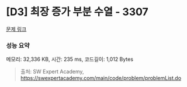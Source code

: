 # [D3] 최장 증가 부분 수열 - 3307 

[문제 링크](https://swexpertacademy.com/main/code/problem/problemDetail.do?contestProbId=AWBOKg-a6l0DFAWr) 

### 성능 요약

메모리: 32,336 KB, 시간: 235 ms, 코드길이: 1,012 Bytes



> 출처: SW Expert Academy, https://swexpertacademy.com/main/code/problem/problemList.do
